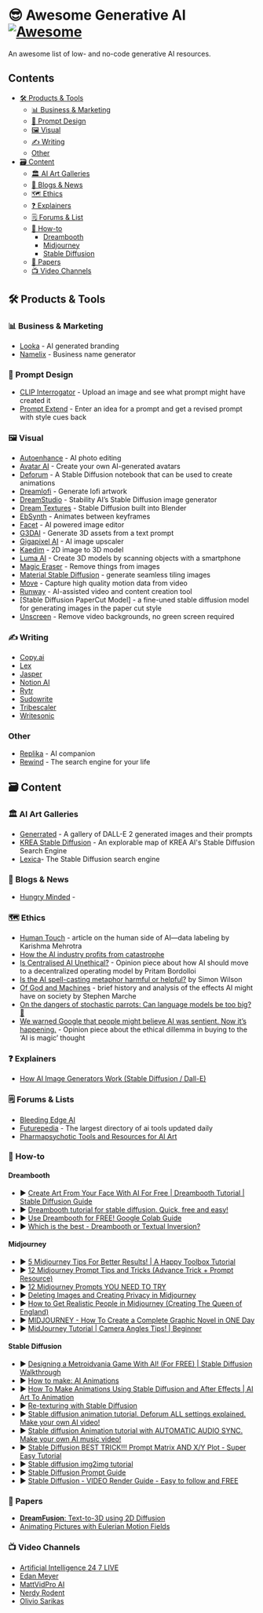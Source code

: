 # 😎 Awesome Generative AI [![Awesome](https://awesome.re/badge.svg)](https://awesome.re)

An awesome list of low- and no-code generative AI resources.

## Contents

* [🛠 Products & Tools](#-products--tools)
  * [📊 Business & Marketing](#-business--marketing)
  * [💬 Prompt Design](#-prompt-design)
  * [🖼 Visual](#-visual)
  * [✍️ Writing](#%EF%B8%8F-writing)
  * [Other](#other)
* [🗃 Content](#-content)
  * [🏛 AI Art Galleries](#-ai-art-galleries)
  * [📰 Blogs & News](#-blogs--news)
  * [🗺 Ethics](#-ethics)
  * [❓ Explainers](#-explainers)
  * [🗒 Forums & List](#-forums--lists)
  * [🧭 How-to](#-how-to)
    * [Dreambooth](#dreambooth)
    * [Midjourney](#midjourney)
    * [Stable Diffusion](#stable-diffusion)
  * [📃 Papers](#-papers)
  * [📺 Video Channels](#-video-channels)

## 🛠 Products & Tools

### 📊 Business & Marketing

* [Looka](https://looka.com) - AI generated branding
* [Namelix](https://namelix.com) - Business name generator

### 💬 Prompt Design

* [CLIP Interrogator](https://huggingface.co/spaces/pharma/CLIP-Interrogator) - Upload an image and see what prompt might have created it
* [Prompt Extend](https://huggingface.co/spaces/daspartho/prompt-extend) - Enter an idea for a prompt and get a revised prompt with style cues back

### 🖼 Visual

* [Autoenhance](https://www.autoenhance.ai) - AI photo editing
* [Avatar AI](http://avatarai.me/) - Create your own AI-generated avatars
* [Deforum](https://deforum.github.io/) - A Stable Diffusion notebook that can be used to create animations
* [Dreamlofi](https://www.dreamlofi.com/) - Generate lofi artwork
* [DreamStudio](https://beta.dreamstudio.ai/home) - Stability AI’s Stable Diffusion image generator
* [Dream Textures](https://github.com/carson-katri/dream-textures) - Stable Diffusion built into Blender
* [EbSynth](https://ebsynth.com/) - Animates between keyframes
* [Facet](https://facet.ai/) - AI powered image editor
* [G3DAI](https://g3d.ai/) - Generate 3D assets from a text prompt
* [Gigapixel AI](https://www.topazlabs.com/gigapixel-ai) - AI image upscaler
* [Kaedim](https://www.kaedim3d.com) - 2D image to 3D model
* [Luma AI](https://lumalabs.ai/) - Create 3D models by scanning objects with a smartphone
* [Magic Eraser](https://www.magiceraser.io) - Remove things from images
* [Material Stable Diffusion](https://replicate.com/tommoore515/material_stable_diffusion) - generate seamless tiling images
* [Move](https://www.move.ai/) - Capture high quality motion data from video
* [Runway](https://runwayml.com/) - AI-assisted video and content creation tool
* [Stable Diffusion PaperCut Model] - a fine-uned stable diffusion model for generating images in the paper cut style
* [Unscreen](https://www.unscreen.com/) - Remove video backgrounds, no green screen required

### ✍️ Writing

* [Copy.ai](copy.ai)
* [Lex](https://lex.page/)
* [Jasper](https://www.jasper.ai/)
* [Notion AI](https://www.notion.so/product/ai)
* [Rytr](https://rytr.me)
* [Sudowrite](https://www.sudowrite.com/)
* [Tribescaler](https://tribescaler.com)
* [Writesonic](https://writesonic.com)

### Other

* [Replika](https://replika.com) - AI companion
* [Rewind](https://www.rewind.ai/) - The search engine for your life

## 🗃 Content

### 🏛 AI Art Galleries

* [Generrated](https://generrated.com) - A gallery of DALL-E 2 generated images and their prompts
* [KREA Stable Diffusion](https://atlas.nomic.ai/map/809ef16a-5b2d-4291-b772-a913f4c8ee61/9ed7d171-650b-4526-85bf-3592ee51ea31/-152.45256860767321/150.0434393658158/-92.04988008719796/78.28418154549284/25f224ce-0564-4979-9558-6b18fbdb8820) - An explorable map of KREA AI's Stable Diffusion Search Engine
* [Lexica](https://lexica.art)- The Stable Diffusion search engine

### 📰 Blogs & News

* [Hungry Minded](https://medium.com/@HungryMinded) - 

### 🗺 Ethics

* [Human Touch](https://fiftytwo.in/story/human-touch/) - article on the human side of AI—data labeling by Karishma Mehrotra
* [How the AI industry profits from catastrophe](https://www.technologyreview.com/2022/04/20/1050392/ai-industry-appen-scale-data-labels/)
* [Is Centralised AI Unethical?](https://analyticsindiamag.com/is-centralised-ai-unethical/) - Opinion piece about how AI should move to a decentralized operating model by Pritam Bordolloi
* [Is the AI spell-casting metaphor harmful or helpful?](https://simonwillison.net/2022/Oct/5/spell-casting/) by Simon Wilson
* [Of God and Machines](https://www.theatlantic.com/technology/archive/2022/09/artificial-intelligence-machine-learing-natural-language-processing/661401/) - brief history and analysis of the effects AI might have on society by Stephen Marche
* [On the dangers of stochastic parrots: Can language models be too big? 🦜](https://youtu.be/N5c2X8vhfBE)
* [We warned Google that people might believe AI was sentient. Now it’s happening.](https://www.washingtonpost.com/opinions/2022/06/17/google-ai-ethics-sentient-lemoine-warning/) - Opinion piece about the ethical dillemma in buying to the ‘AI is magic’ thought

### ❓ Explainers

* [How AI Image Generators Work (Stable Diffusion / Dall-E)](https://youtu.be/1CIpzeNxIhU)

### 🗒 Forums & Lists

* [Bleeding Edge AI](https://bleedingedge.ai)
* [Futurepedia](https://www.futurepedia.io) - The largest directory of ai tools updated daily
* [Pharmapsychotic Tools and Resources for AI Art](https://pharmapsychotic.com/tools.html)

### 🧭 How-to

#### Dreambooth

* ▶️ [Create Art From Your Face With AI For Free | Dreambooth Tutorial | Stable Diffusion Guide](https://youtu.be/FaLTztGGueQ)
* ▶️ [Dreambooth tutorial for stable diffusion. Quick, free and easy!](https://youtu.be/Z-hyKADmHmE)
* ▶️ [Use Dreambooth for FREE! Google Colab Guide](https://youtu.be/aNthC5r7Pso)
* ▶️ [Which is the best - Dreambooth or Textual Inversion?](https://youtu.be/lSUPMSKdfZo)

#### Midjourney

* ▶️ [5 Midjourney Tips For Better Results! | A Happy Toolbox Tutorial](https://youtu.be/-HP6P26zJzc)
* ▶️ [12 Midjourney Prompt Tips and Tricks (Advance Trick + Prompt Resource)](https://youtu.be/Layby-ZNDhg)
* ▶️ [12 Midjourney Prompts YOU NEED TO TRY](https://youtu.be/1cO3hxhQsik)
* ▶️ [Deleting Images and Creating Privacy in Midjourney](https://youtu.be/2688-6_-sZo)
* ▶️ [How to Get Realistic People in Midjourney (Creating The Queen of England)](https://youtu.be/gXJwQWqSGu8)
* ▶️ [MIDJOURNEY - How To Create a Complete Graphic Novel in ONE Day](https://youtu.be/tjj6KsPSHZc)
* ▶️ [MidJourney Tutorial | Camera Angles Tips! | Beginner](https://youtu.be/lW2KKx5ATCw)

#### Stable Diffusion

* ▶️ [Designing a Metroidvania Game With AI! (For FREE) | Stable Diffusion Walkthrough](https://youtu.be/Me8-dKhQ0UU)
* ▶️ [How to make: AI Animations](https://youtu.be/w_sxuDMt_V0)
* ▶️ [How To Make Animations Using Stable Diffusion and After Effects | AI Art To Animation](https://youtu.be/KFdtf1JKXmQ)
* ▶️ [Re-texturing with Stable Diffusion](https://youtu.be/rdYpbvLQPJ4)
* ▶️ [Stable diffusion animation tutorial. Deforum ALL settings explained. Make your own AI video!](https://youtu.be/lztn6qLc9UE)
* ▶️ [Stable diffusion Animation tutorial with AUTOMATIC AUDIO SYNC. Make your own AI music video!](https://youtu.be/FehfaLbTUjk)
* ▶️ [Stable Diffusion BEST TRICK!!! Prompt Matrix AND X/Y Plot - Super Easy Tutorial](https://youtu.be/YN2w3Pm2FLQ)
* ▶️ [Stable diffusion img2img tutorial](https://youtu.be/FHqsgSvBiBU)
* ▶️ [Stable Diffusion Prompt Guide](https://youtu.be/c5dHIz0RyMU)
* ▶️ [Stable Diffusion - VIDEO Render Guide - Easy to follow and FREE](https://youtu.be/rvHgcOa9gDk)

### 📃 Papers

* [**DreamFusion**: Text-to-3D using 2D Diffusion](https://dreamfusion3d.github.io/)
* [Animating Pictures with Eulerian Motion Fields](https://eulerian.cs.washington.edu/)

### 📺 Video Channels

* [Artificial Intelligence 24 7 LIVE](https://www.youtube.com/channel/UCfvJa-i788oAuMNsNqEwCkA)
* [Edan Meyer](https://www.youtube.com/c/EdanMeyer)
* [MattVidPro AI](https://www.youtube.com/c/MattVideoProductions202)
* [Nerdy Rodent](https://www.youtube.com/c/NerdyRodent)
* [Olivio Sarikas](https://www.youtube.com/c/OlivioSarikas)
